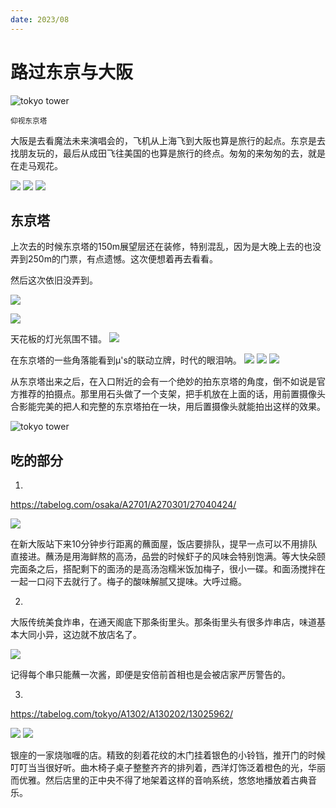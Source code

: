 ```yaml
---
date: 2023/08
---
```

# 路过东京与大阪

<img src="https://s2.loli.net/2023/09/29/lDwJXgfSE2vCpus.jpg" alt="tokyo tower" />

<small>仰视东京塔</small>


大阪是去看魔法未来演唱会的，飞机从上海飞到大阪也算是旅行的起点。东京是去找朋友玩的，最后从成田飞往美国的也算是旅行的终点。匆匆的来匆匆的去，就是在走马观花。

![](https://s2.loli.net/2023/09/29/nS9F2bmGQ1aRXJU.jpg)
![](https://s2.loli.net/2023/09/29/EkZGDg7pKbq6xAw.jpg)
![](https://s2.loli.net/2023/09/29/wOFsC6Nv9Eh2qot.jpg)

## 东京塔
上次去的时候东京塔的150m展望层还在装修，特别混乱，因为是大晚上去的也没弄到250m的门票，有点遗憾。这次便想着再去看看。

然后这次依旧没弄到。

![](https://s2.loli.net/2023/09/29/t8bmcQ5ahLdnC6O.jpg)

![](https://s2.loli.net/2023/09/29/kgwJyj1WSxRMoLu.jpg)

天花板的灯光氛围不错。
![](https://s2.loli.net/2023/09/29/CrDxTFIAeV9HbXw.jpg)

在东京塔的一些角落能看到µ's的联动立牌，时代的眼泪呐。
![](https://s2.loli.net/2023/09/29/3rL8U5cHQPVgOZ4.png)
![](https://s2.loli.net/2023/09/29/khEXATWaHp4gdvo.png)
![](https://s2.loli.net/2023/09/29/xozApUV1yOF9MEJ.png)

从东京塔出来之后，在入口附近的会有一个绝妙的拍东京塔的角度，倒不如说是官方推荐的拍摄点。那里用石头做了一个支架，把手机放在上面的话，用前置摄像头合影能完美的把人和完整的东京塔拍在一块，用后置摄像头就能拍出这样的效果。

<img src="https://s2.loli.net/2023/09/29/lDwJXgfSE2vCpus.jpg" alt="tokyo tower" />

## 吃的部分
1. 
https://tabelog.com/osaka/A2701/A270301/27040424/

![](https://s2.loli.net/2023/09/29/pGDjc4snvBFm35f.jpg)

在新大阪站下来10分钟步行距离的蘸面屋，饭店要排队，提早一点可以不用排队直接进。蘸汤是用海鲜熬的高汤，品尝的时候虾子的风味会特别饱满。等大快朵颐完面条之后，搭配剩下的面汤的是高汤泡糯米饭加梅子，很小一碟。和面汤搅拌在一起一口闷下去就行了。梅子的酸味解腻又提味。大呼过瘾。

2. 

大阪传统美食炸串，在通天阁底下那条街里头。那条街里头有很多炸串店，味道基本大同小异，这边就不放店名了。

![](https://s2.loli.net/2023/09/29/W3Of9NxULjdXmPY.jpg)

记得每个串只能蘸一次酱，即便是安倍前首相也是会被店家严厉警告的。

3. 

https://tabelog.com/tokyo/A1302/A130202/13025962/

![](https://s2.loli.net/2023/09/29/hZwa79jVGcAF4f1.jpg)
![](https://s2.loli.net/2023/09/29/UoWtXcySAJB17NV.jpg)

银座的一家烧咖喱的店。精致的刻着花纹的木门挂着银色的小铃铛，推开门的时候叮叮当当很好听。曲木椅子桌子整整齐齐的排列着，西洋灯饰泛着橙色的光，华丽而优雅。然后店里的正中央不得了地架着这样的音响系统，悠悠地播放着古典音乐。

